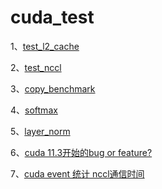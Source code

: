 # cuda_test

1、[test_l2_cache](./doc.md#test_l2_cache)

2、[test_nccl](./doc.md#test_nccl)

3、[copy_benchmark](./doc.md#test_copy_benchmark)

4、[softmax](./doc.md#test_softmax)

5、[layer_norm](./doc.md#test_layer_norm)

6、[cuda 11.3开始的bug or feature?](./doc.md#UncoalescedAccess)

7、[cuda event 统计 nccl通信时间](./doc.md#event统计nccl通信时间 )
